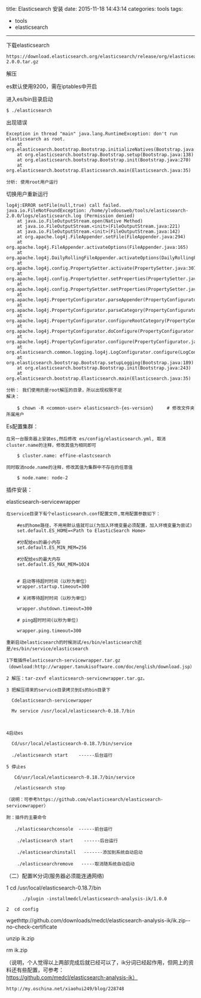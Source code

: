 title: Elasticsearch 安装
date: 2015-11-18 14:43:14
categories: tools
tags:
  - tools
  - elasticsearch
---

下载elasticsearch

	https://download.elasticsearch.org/elasticsearch/release/org/elasticsearch/distribution/tar/elasticsearch/2.0.0/elasticsearch-2.0.0.tar.gz

解压

es默认使用9200，需在iptables中开启

进入es/bin目录启动

	$ ./elasticsearch

出现错误

	Exception in thread "main" java.lang.RuntimeException: don't run elasticsearch as root.
        at org.elasticsearch.bootstrap.Bootstrap.initializeNatives(Bootstrap.java:92)
        at org.elasticsearch.bootstrap.Bootstrap.setup(Bootstrap.java:138)
        at org.elasticsearch.bootstrap.Bootstrap.init(Bootstrap.java:270)
        at org.elasticsearch.bootstrap.Elasticsearch.main(Elasticsearch.java:35)

 	分析: 使用root用户运行

切换用户重新运行

	log4j:ERROR setFile(null,true) call failed.
	java.io.FileNotFoundException: /home/ylvdousweb/tools/elasticsearch-2.0.0/logs/elasticsearch.log (Permission denied)
        at java.io.FileOutputStream.open(Native Method)
        at java.io.FileOutputStream.<init>(FileOutputStream.java:221)
        at java.io.FileOutputStream.<init>(FileOutputStream.java:142)
        at org.apache.log4j.FileAppender.setFile(FileAppender.java:294)
        at org.apache.log4j.FileAppender.activateOptions(FileAppender.java:165)
        at org.apache.log4j.DailyRollingFileAppender.activateOptions(DailyRollingFileAppender.java:223)
        at org.apache.log4j.config.PropertySetter.activate(PropertySetter.java:307)
        at org.apache.log4j.config.PropertySetter.setProperties(PropertySetter.java:172)
        at org.apache.log4j.config.PropertySetter.setProperties(PropertySetter.java:104)
        at org.apache.log4j.PropertyConfigurator.parseAppender(PropertyConfigurator.java:842)
        at org.apache.log4j.PropertyConfigurator.parseCategory(PropertyConfigurator.java:768)
        at org.apache.log4j.PropertyConfigurator.configureRootCategory(PropertyConfigurator.java:648)
        at org.apache.log4j.PropertyConfigurator.doConfigure(PropertyConfigurator.java:514)
        at org.apache.log4j.PropertyConfigurator.configure(PropertyConfigurator.java:440)
        at org.elasticsearch.common.logging.log4j.LogConfigurator.configure(LogConfigurator.java:128)
        at org.elasticsearch.bootstrap.Bootstrap.setupLogging(Bootstrap.java:189)
        at org.elasticsearch.bootstrap.Bootstrap.init(Bootstrap.java:243)
        at org.elasticsearch.bootstrap.Elasticsearch.main(Elasticsearch.java:35)

    分析： 我们使用的是root解压的目录，所以出现权限不足
    解决：

    	$ chown -R <common-user> elasticsearch-{es-version} 	# 修改文件夹所属用户


Es配置集群：

	在另一台服务器上安装es,然后修改 es/config/elasticsearch.yml, 取消cluster.name的注释，修改其值为相同即可

		$ cluster.name: effine-elastcsearch

	同时取消node.name的注释，修改其值为集群中不存在的任意值

		$ node.name: node-2


插件安装：

elasticsearch-servicewrapper

	在service目录下有个elasticsearch.conf配置文件,常用配置参数如下：

		#es的home路径，不用用默认值就可以(为加入环境变量必须配置，加入环境变量为尝试)
		set.default.ES_HOME=<Path to ElasticSearch Home> 

		#分配给es的最小内存 
		set.default.ES_MIN_MEM=256

		#分配给es的最大内存 
		set.default.ES_MAX_MEM=1024


		# 启动等待超时时间（以秒为单位） 
		wrapper.startup.timeout=300

		# 关闭等待超时时间（以秒为单位）

		wrapper.shutdown.timeout=300

		# ping超时时间(以秒为单位)

		wrapper.ping.timeout=300

	重新启动elasticsearch的时候测试/es/bin/elasticsearch还是/es/bin/service/elasticsearch

	1下载插件elasticsearch-servicewrapper.tar.gz（download:http://wrapper.tanukisoftware.com/doc/english/download.jsp）

	2 解压：tar-zxvf elasticsearch-servicewrapper.tar.gz。

	3 把解压得来的service目录拷贝到Es的bin目录下

	  Cdelasticsearch-servicewrapper

	  Mv service /usr/local/elasticsearch-0.18.7/bin

	 

	4启动es

	  Cd/usr/local/elasticsearch-0.18.7/bin/service

	  ./elasticsearch start    ------后台运行

	5 停止es

	   Cd/usr/local/elasticsearch-0.18.7/bin/service

	   /elasticsearch stop

	（说明：可参考https://github.com/elasticsearch/elasticsearch-servicewrapper）

	附：插件的主要命令

	   ./elasticsearchconsole  ------前台运行

	    ./elasticsearch start    ------后台运行

	    ./elasticsearchinstall   -------添加到系统自动启动

	    ./elasticsearchremove   -----取消随系统自动启动






（二）配置IK分词(服务器必须能连通网络)

1   cd  /usr/local/elasticsearch-0.18.7/bin

          ./plugin -installmedcl/elasticsearch-analysis-ik/1.0.0

    2  cd config

wgethttp://github.com/downloads/medcl/elasticsearch-analysis-ik/ik.zip--no-check-certificate

unzip ik.zip

rm ik.zip

（说明，个人觉得以上两部完成后就已经可以了，ik分词已经起作用，但网上的资料还有些配置，可参考：https://github.com/medcl/elasticsearch-analysis-ik）







	http://my.oschina.net/xiaohui249/blog/228748